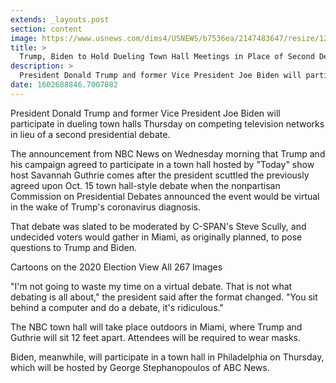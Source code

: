 ```yaml
--- 
extends: _layouts.post 
section: content 
image: https://www.usnews.com/dims4/USNEWS/b7536ea/2147483647/resize/1200x%3E/quality/85/?url=http%3A%2F%2Fmedia.beam.usnews.com%2Fa8%2Fb49e493c7080ccf3aa8066b9be7f47%2Fmedia%3Abef83fc51f3e433098cbd813c6fbfc50Election_2020-Debate-Sports_Betting_47258.jpg 
title: > 
  Trump, Biden to Hold Dueling Town Hall Meetings in Place of Second Debate 
description: > 
  President Donald Trump and former Vice President Joe Biden will participate in dueling town halls Thursday on competing television networks in lieu of a second presidential debate.That debate was slated to be moderated by C-SPAN's Steve Scully, and undecided voters would gather in Miami, as originally planned, to pose questions to Trump and Biden.Cartoons on the 2020 Election View All 267 Images"I'm not going to waste my time on a virtual debate.The NBC town hall will take place outdoors in Miami, where Trump and Guthrie will sit 12 feet apart.Biden, meanwhile, will participate in a town hall in Philadelphia on Thursday, which will be hosted by George Stephanopoulos of ABC News. 
date: 1602688846.7007082 
--- 
```

President Donald Trump and former Vice President Joe Biden will participate in dueling town halls Thursday on competing television networks in lieu of a second presidential debate.

The announcement from NBC News on Wednesday morning that Trump and his campaign agreed to participate in a town hall hosted by "Today" show host Savannah Guthrie comes after the president scuttled the previously agreed upon Oct. 15 town hall-style debate when the nonpartisan Commission on Presidential Debates announced the event would be virtual in the wake of Trump's coronavirus diagnosis.

That debate was slated to be moderated by C-SPAN's Steve Scully, and undecided voters would gather in Miami, as originally planned, to pose questions to Trump and Biden.

Cartoons on the 2020 Election View All 267 Images

"I'm not going to waste my time on a virtual debate. That is not what debating is all about," the president said after the format changed. "You sit behind a computer and do a debate, it's ridiculous."

The NBC town hall will take place outdoors in Miami, where Trump and Guthrie will sit 12 feet apart. Attendees will be required to wear masks.

Biden, meanwhile, will participate in a town hall in Philadelphia on Thursday, which will be hosted by George Stephanopoulos of ABC News.